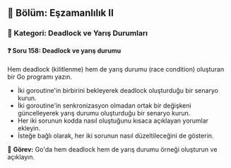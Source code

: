 ## 📘 Bölüm: Eşzamanlılık II  
### 🔹 Kategori: Deadlock ve Yarış Durumları  
#### ❓ Soru 158: Deadlock ve yarış durumu

Hem deadlock (kilitlenme) hem de yarış durumu (race condition) oluşturan bir Go programı yazın.

- İki goroutine'in birbirini bekleyerek deadlock oluşturduğu bir senaryo kurun.
- İki goroutine'in senkronizasyon olmadan ortak bir değişkeni güncelleyerek yarış durumu oluşturduğu bir senaryo kurun.
- Her iki sorunun kodda nasıl oluştuğunu kısaca açıklayan yorumlar ekleyin.
- İsteğe bağlı olarak, her iki sorunun nasıl düzeltileceğini de gösterin.

🔧 **Görev:** Go'da hem deadlock hem de yarış durumu örneği oluşturun ve açıklayın.

